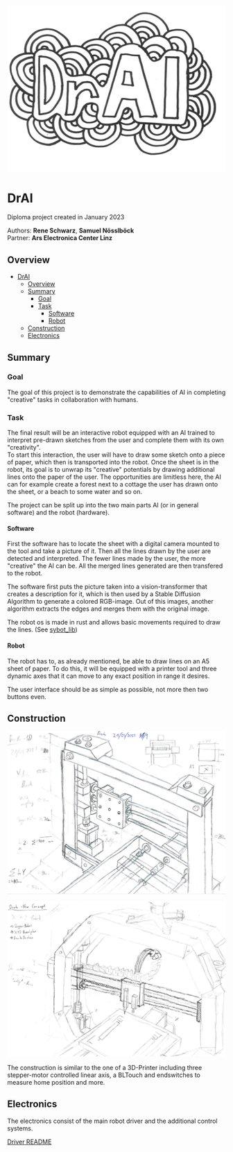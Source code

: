 ![Logo](./documentation/images/logo.PNG)

# DrAI

Diploma project created in January 2023

Authors: **Rene Schwarz**, **Samuel Nösslböck**  
Partner: **Ars Electronica Center Linz**

## Overview

- [DrAI](#drai)
  - [Overview](#overview)
  - [Summary](#summary)
    - [Goal](#goal)
    - [Task](#task)
      - [Software](#software)
      - [Robot](#robot)
  - [Construction](#construction)
  - [Electronics](#electronics)

## Summary

### Goal

The goal of this project is to demonstrate the capabilities of AI in completing "creative" tasks in collaboration with humans.

### Task

The final result will be an interactive robot equipped with an AI trained to interpret pre-drawn sketches from the user and complete them with its own "creativity".  
To start this interaction, the user will have to draw some sketch onto a piece of paper, which then is transported into the robot. Once the sheet is in the robot, its goal is to unwrap its "creative" potentials by drawing additional lines onto the paper of the user. The opportunities are limitless here, the AI can for example create a forest next to a cottage the user has drawn onto the sheet, or a beach to some water and so on.

The project can be split up into the two main parts AI (or in general software) and the robot (hardware).

#### Software

First the software has to locate the sheet with a digital camera mounted to the tool and take a picture of it. Then all the lines drawn by the user are detected and interpreted. The fewer lines made by the user, the more "creative" the AI can be. All the merged lines generated are then transfered to the robot.

The software first puts the picture taken into a vision-transformer that creates a description for it, which is then used by a Stable Diffusion Algorithm to generate a colored RGB-image. Out of this images, another algorithm extracts the edges and merges them with the original image.

The robot os is made in rust and allows basic movements required to draw the lines. (See [sybot_lib](https://github.com/SamuelNoesslboeck/sybot_lib))

#### Robot

The robot has to, as already mentioned, be able to draw lines on an A5 sheet of paper. To do this, it will be equipped with a printer tool and three dynamic axes that it can move to any exact position in range it desires.

The user interface should be as simple as possible, not more then two buttons even.

## Construction

![Old sketch](./documentation/images/main.PNG)

![New sketch](./documentation/images/main_new.PNG)

The construction is similar to the one of a 3D-Printer including three stepper-motor controlled linear axis, a BLTouch and endswitches to measure home position and more.

## Electronics

The electronics consist of the main robot driver and the additional control systems.

[Driver README](./electronics/drake_electronics/README.md)
